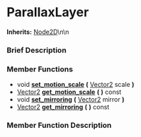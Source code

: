 #  ParallaxLayer  
**Inherits:** [Node2D](class_node2d)\\n\\n
###  Brief Description  


###  Member Functions 
  * void  **[set_motion_scale](#set_motion_scale)**  **(** [Vector2](class_vector2) scale  **)**
  * [Vector2](class_vector2)  **[get_motion_scale](#get_motion_scale)**  **(** **)** const
  * void  **[set_mirroring](#set_mirroring)**  **(** [Vector2](class_vector2) mirror  **)**
  * [Vector2](class_vector2)  **[get_mirroring](#get_mirroring)**  **(** **)** const

###  Member Function Description  

